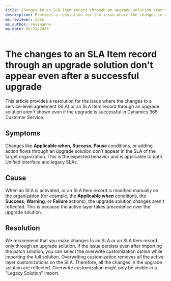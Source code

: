 ```yaml
---
title: Changes to an SLA Item record through an upgrade solution aren't shown
description: Provides a resolution for the issue where the changes to an SLA Item record through an upgrade solution don't appear even after a successful upgrade in Dynamics 365 Customer Service.
ms.reviewer: sdas
ms.author: ravimanne
ms.date: 05/23/2023
---
```

# The changes to an SLA Item record through an upgrade solution don't appear even after a successful upgrade

This article provides a resolution for the issue where the changes to a service-level agreement (SLA) or an SLA Item record through an upgrade solution aren't shown even if the upgrade is successful in Dynamics 365 Customer Service.

## Symptoms

Changes like **Applicable when**, **Success**, **Pause** conditions, or adding action flows through an upgrade solution don't appear in the SLA of the target organization. This is the expected behavior and is applicable to both Unified Interface and legacy SLAs.

## Cause

When an SLA is activated, or an SLA Item record is modified manually on the organization (for example, the **Applicable when** conditions, the **Success**, **Warning**, or **Failure** actions), the upgrade solution changes aren't reflected. This is because the active layer takes precedence over the upgrade solution.

## Resolution

We recommend that you make changes to an SLA or an SLA Item record only through an upgrade solution. If the issue persists even after importing the patch solution, you can select the overwrite customization option while importing the full solution. Overwriting customization removes all the active layer customizations on the SLA. Therefore, all the changes in the upgrade solution are reflected. Overwrite customization might only be visible in a "Legacy Solution" import.

